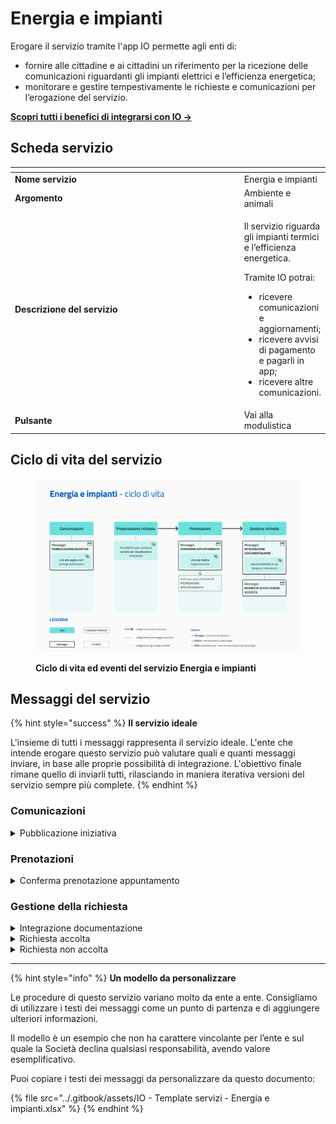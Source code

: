 # Energia e impianti

Erogare il servizio tramite l'app IO permette agli enti di:

* fornire alle cittadine e ai cittadini un riferimento per la ricezione delle comunicazioni riguardanti gli impianti elettrici e l’efficienza energetica;
* monitorare e gestire tempestivamente le richieste e comunicazioni per l’erogazione del servizio.

[**Scopri tutti i benefici di integrarsi con IO →** ](https://docs.pagopa.it/manuale-servizi/lapp-io/cose-io-e-qual-e-il-suo-obiettivo#perche-un-ente-dovrebbe-integrarsi-con-io)

## Scheda servizio <a href="#scheda-servizio" id="scheda-servizio"></a>

<table data-header-hidden><thead><tr><th width="373"></th><th></th></tr></thead><tbody><tr><td><strong>Nome servizio</strong></td><td>Energia e impianti</td></tr><tr><td><strong>Argomento</strong></td><td>Ambiente e animali</td></tr><tr><td><strong>Descrizione del servizio</strong></td><td><p>Il servizio riguarda gli impianti termici e l’efficienza energetica.</p><p></p><p>Tramite IO potrai:</p><ul><li>ricevere comunicazioni e aggiornamenti;</li><li>ricevere avvisi di pagamento e pagarli in app;</li><li>ricevere altre comunicazioni.</li></ul></td></tr><tr><td><strong>Pulsante</strong></td><td>Vai alla modulistica</td></tr></tbody></table>

## Ciclo di vita del servizio

<figure><img src="../.gitbook/assets/image (5).png" alt=""><figcaption><p><strong>Ciclo di vita ed eventi del servizio Energia e impianti</strong></p></figcaption></figure>

## Messaggi del servizio

{% hint style="success" %}
**Il servizio ideale**

L'insieme di tutti i messaggi rappresenta il servizio ideale. L'ente che intende erogare questo servizio può valutare quali e quanti messaggi inviare, in base alle proprie possibilità di integrazione. L'obiettivo finale rimane quello di inviarli tutti, rilasciando in maniera iterativa versioni del servizio sempre più complete.
{% endhint %}

### Comunicazioni

<details>

<summary>Pubblicazione iniziativa</summary>

**🖋 Titolo del messaggio:** C'è una nuova iniziativa

🗒 **Testo del messaggio**:&#x20;

\[Inserire qui la descrizione dell'iniziativa, da compilare a cura e responsabilità dell'ente]

Per ulteriori informazioni, \[visita questo sito]\(URL).

**🪄 Pulsante:** n/a

***

**Destinatari**: I cittadini residenti nell’area di azione del servizio che hanno manifestato interesse verso il servizio.

**Quando inviarlo**: Quando è disponibile una nuova iniziativa.

**User story**: Come cittadino voglio ricevere aggiornamenti sulle nuove iniziative.

</details>

### Prenotazioni

<details>

<summary>Conferma prenotazione appuntamento</summary>

:sparkles:<mark style="color:blue;">**Messaggio Premium**</mark> — Se hai un contratto Premium, ti consigliamo di configurare questo messaggio con promemoria Premium: i destinatari verranno avvisati dell‘avvicinarsi dell'appuntamento tramite notifica push.

***

**🖋 Titolo del messaggio:** Il tuo appuntamento

🗒 **Testo del messaggio:**

Hai prenotato un appuntamento presso \<sportello>.

Il numero di prenotazione è \<nnnn>.

**Dove:** \<indirizzo>

**Quando:** il \<gg/mm/aaaa> alle \<hh:mm>

Per ulteriori informazioni, \[visita questo sito]\(URL).

**🪄 Pulsante:** Disdici appuntamento&#x20;

***

**Destinatari:** I cittadini che hanno prenotato un appuntamento presso lo sportello.

**Quando inviarlo:** Quando l’ente conferma l’appuntamento.

**User story:** Come cittadino voglio ricevere comunicazione quando l’appuntamento è confermato.

</details>

### Gestione della richiesta

<details>

<summary>Integrazione documentazione</summary>

**🖋 Titolo del messaggio:** Richiesta di integrazione

🗒 **Testo del messaggio:**

Per elaborare la tua richiesta di \<oggetto della richiesta> abbiamo bisogno di ricevere entro il \<gg/mm/aaaa> altri documenti.

Per ulteriori informazioni, \[visita questo sito]\(URL).

**🪄 Pulsante:** Aggiungi documenti&#x20;

***

**Destinatari:** I cittadini residenti nell’area di azione del servizio che hanno inviato una richiesta all’ente.

**Quando inviarlo:** Quando l’ente ha bisogno di ulteriori documenti per l’elaborazione della richiesta.&#x20;

**User story:** Come cittadino voglio ricevere aggiornamenti sullo stato di avanzamento della mia richiesta.

</details>

<details>

<summary>Richiesta accolta</summary>

**🖋 Titolo del messaggio:** La tua richiesta è stata accolta

🗒 **Testo del messaggio:**

La tua richiesta di \<oggetto della richiesta> è stata accolta.

Per ulteriori informazioni, \[visita questo sito]\(URL).

**🪄 Pulsante:** n/a

***

**Destinatari:** I cittadini residenti nell’area di azione del servizio che hanno inviato una richiesta all’ente.

**Quando inviarlo:** Quando l’ente accoglie la richiesta.

**User story:** Come cittadino voglio ricevere aggiornamenti sull'esito della mia richiesta.

</details>

<details>

<summary>Richiesta non accolta</summary>

**🖋 Titolo del messaggio:** La tua richiesta non è stata accolta

🗒 **Testo del messaggio:**

La tua richiesta di \<oggetto della richiesta> non è stata accolta.

Per ulteriori informazioni, \[visita questo sito]\(URL).

**🪄 Pulsante:** n/a

***

**Destinatari:** I cittadini residenti nell’area di azione del servizio che hanno inviato una richiesta all’ente.

**Quando inviarlo:** Quando l’ente rigetta la richiesta.

**User story:** Come cittadino voglio ricevere aggiornamenti sull'esito della mia richiesta.

</details>

***

{% hint style="info" %}
**Un modello da personalizzare**

Le procedure di questo servizio variano molto da ente a ente. Consigliamo di utilizzare i testi dei messaggi come un punto di partenza e di aggiungere ulteriori informazioni.&#x20;

Il modello è un esempio che non ha carattere vincolante per l’ente e sul quale la Società declina qualsiasi responsabilità, avendo valore esemplificativo.

Puoi copiare i testi dei messaggi da personalizzare da questo documento:

{% file src="../.gitbook/assets/IO - Template servizi - Energia e impianti.xlsx" %}
{% endhint %}
